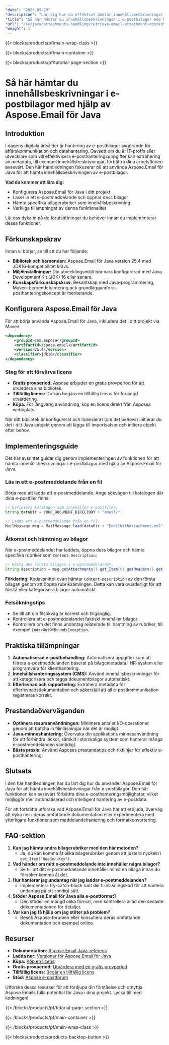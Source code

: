 ```yaml
---
"date": "2025-05-29"
"description": "Lär dig hur du effektivt hämtar innehållsbeskrivningar från e-postbilagor med Aspose.Email för Java. Förbättra ditt arbetsflöde med denna kraftfulla lösning för hantering av e-postbilagor."
"title": "Så här hämtar du innehållsbeskrivningar i e-postbilagor med hjälp av Aspose.Email för Java"
"url": "/sv/java/attachments-handling/retrieve-email-attachment-content-descriptions-aspose-email-java/"
"weight": 1
---
```


{{< blocks/products/pf/main-wrap-class >}}

{{< blocks/products/pf/main-container >}}

{{< blocks/products/pf/tutorial-page-section >}}
# Så här hämtar du innehållsbeskrivningar i e-postbilagor med hjälp av Aspose.Email för Java

## Introduktion
I dagens digitala tidsålder är hantering av e-postbilagor avgörande för affärskommunikation och datahantering. Oavsett om du är IT-proffs eller utvecklare som vill effektivisera e-posthanteringsuppgifter kan extrahering av metadata, till exempel innehållsbeskrivningar, förbättra dina arbetsflöden avsevärt. Den här handledningen fokuserar på att använda Aspose.Email för Java för att hämta innehållsbeskrivningen av e-postbilagor.

**Vad du kommer att lära dig:**
- Konfigurera Aspose.Email för Java i ditt projekt
- Läser in ett e-postmeddelande och öppnar dess bilagor
- Hämta specifika bilagerubriker som innehållsbeskrivning
- Verkliga tillämpningar av denna funktionalitet

Låt oss dyka in på de förutsättningar du behöver innan du implementerar dessa funktioner.

## Förkunskapskrav
Innan vi börjar, se till att du har följande:
- **Bibliotek och beroenden:** Aspose.Email för Java version 25.4 med JDK16-kompatibilitet krävs.
- **Miljöinställningar:** Din utvecklingsmiljö bör vara konfigurerad med Java Development Kit (JDK) 16 eller senare.
- **Kunskapsförkunskapskrav:** Bekantskap med Java-programmering, Maven-beroendehantering och grundläggande e-posthanteringskoncept är meriterande.

## Konfigurera Aspose.Email för Java
För att börja använda Aspose.Email för Java, inkludera det i ditt projekt via Maven:

```xml
<dependency>
    <groupId>com.aspose</groupId>
    <artifactId>aspose-email</artifactId>
    <version>25.4</version>
    <classifier>jdk16</classifier>
</dependency>
```

### Steg för att förvärva licens
- **Gratis provperiod:** Aspose erbjuder en gratis provperiod för att utvärdera sina bibliotek.
- **Tillfällig licens:** Du kan begära en tillfällig licens för förlängd utvärdering.
- **Köpa:** För långvarig användning, köp en licens direkt från Asposes webbplats.

När ditt bibliotek är konfigurerat och licensierat (om det behövs) initierar du det i ditt Java-projekt genom att lägga till importsatser och initiera objekt efter behov.

## Implementeringsguide
Det här avsnittet guidar dig genom implementeringen av funktionen för att hämta innehållsbeskrivningar i e-postbilagor med hjälp av Aspose.Email för Java.

### Läs in ett e-postmeddelande från en fil
Börja med att ladda ett e-postmeddelande. Ange sökvägen till katalogen där dina e-postfiler finns:

```java
// Definiera katalogen som innehåller e-postfiler.
String dataDir = YOUR_DOCUMENT_DIRECTORY + "email/";

// Ladda ett e-postmeddelande från en fil.
MailMessage msg = MailMessage.load(dataDir + "EmailWithAttachment.eml");
```

### Åtkomst och hämtning av bilagor
När e-postmeddelandet har laddats, öppna dess bilagor och hämta specifika rubriker som `Content-Description`:

```java
// Hämta den första bilagan i e-postmeddelandet.
String description = msg.getAttachments().get_Item(0).getHeaders().get_Item("Content-Description");
```
**Förklaring:** Kodavsnittet ovan hämtar `Content-Description` av den första bilagan genom att öppna rubriksamlingen. Detta kan vara ovärderligt för att förstå eller kategorisera bilagor automatiskt.

### Felsökningstips
- Se till att din filsökväg är korrekt och tillgänglig.
- Kontrollera att e-postmeddelandet faktiskt innehåller bilagor.
- Kontrollera om det finns undantag relaterade till hämtning av rubriker, till exempel `IndexOutOfBoundsException`.

## Praktiska tillämpningar
1. **Automatiserad e-postbehandling:** Automatisera uppgifter som att filtrera e-postmeddelanden baserat på bilagemetadata i HR-system eller programvara för klienthantering.
2. **Innehållshanteringssystem (CMS):** Använd innehållsbeskrivningar för att kategorisera och tagga dokumentbilagor automatiskt.
3. **Efterlevnad och rapportering:** Extrahera metadata för efterlevnadsdokumentation och säkerställ att all e-postkommunikation registreras korrekt.

## Prestandaöverväganden
- **Optimera resursanvändningen:** Minimera antalet I/O-operationer genom att batcha in filinläsningar när det är möjligt.
- **Java-minneshantering:** Övervaka din applikations minnesanvändning för att förhindra läckor, särskilt i storskaliga system som hanterar många e-postmeddelanden samtidigt.
- **Bästa praxis:** Använd Asposes prestandatips och riktlinjer för effektiv e-posthantering.

## Slutsats
I den här handledningen har du lärt dig hur du använder Aspose.Email för Java för att hämta innehållsbeskrivningar från e-postbilagor. Den här funktionen kan avsevärt förbättra dina e-posthanteringsmöjligheter, vilket möjliggör mer automatiserad och intelligent hantering av e-postdata.

För att fortsätta utforska vad Aspose.Email för Java har att erbjuda, överväg att dyka ner i deras omfattande dokumentation eller experimentera med ytterligare funktioner som meddelandehantering och formatkonvertering.

## FAQ-sektion
1. **Kan jag hämta andra bilagerubriker med den här metoden?**
   - Ja, du kan komma åt olika bilagerubriker genom att justera nyckeln i `get_Item("Header-Key")`.
2. **Vad händer om mitt e-postmeddelande inte innehåller några bilagor?**
   - Se till att ditt e-postmeddelande innehåller minst en bilaga innan du försöker komma åt det.
3. **Hur hanterar jag undantag när jag laddar e-postmeddelanden?**
   - Implementera try-catch-block runt din filinläsningskod för att hantera undantag på ett smidigt sätt.
4. **Stöder Aspose.Email för Java alla e-postformat?**
   - Den stöder en mängd olika format, men kontrollera alltid den senaste dokumentationen för detaljer.
5. **Var kan jag få hjälp om jag stöter på problem?**
   - Besök Aspose-forumen eller konsultera deras omfattande dokumentation och exempel online.

## Resurser
- **Dokumentation:** [Aspose.Email Java-referens](https://reference.aspose.com/email/java/)
- **Ladda ner:** [Versioner för Aspose.Email för Java](https://releases.aspose.com/email/java/)
- **Köpa:** [Köp en licens](https://purchase.aspose.com/buy)
- **Gratis provperiod:** [Utvärdera med en gratis provperiod](https://releases.aspose.com/email/java/)
- **Tillfällig licens:** [Begär en tillfällig licens](https://purchase.aspose.com/temporary-license/)
- **Stöd:** [Aspose e-postforum](https://forum.aspose.com/c/email/10)

Utforska dessa resurser för att fördjupa din förståelse och utnyttja Aspose.Emails fulla potential för Java i dina projekt. Lycka till med kodningen!

{{< /blocks/products/pf/tutorial-page-section >}}

{{< /blocks/products/pf/main-container >}}

{{< /blocks/products/pf/main-wrap-class >}}

{{< blocks/products/products-backtop-button >}}